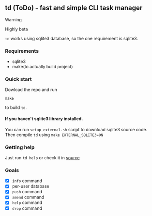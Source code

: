 ## td (ToDo) - fast and simple CLI task manager

> [!WARNING]
> Highly beta

`td` works using sqlite3 database, so the one requirement is sqlite3.

### Requirements

- sqlite3
- make(to actually bulid project)

### Quick start
Dowload the repo and run 
```
make
```
to build `td`. 
#### If you haven't sqlite3 library installed.
You can run `setup_external.sh` script to download sqlite3 source code. 
Then compile `td` using `make EXTERNAL_SQLITE3=ON`

### Getting help
Just run `td help` or check it in [source](https://github.com/Naakinn/td/blob/main/src/main.c#L74)

### Goals
- [x] `info` command
- [x] per-user database
- [x] `push` command
- [x] `amend` command
- [x] `help` command
- [x] `drop` command
